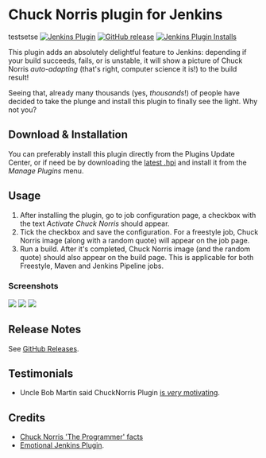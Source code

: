 # Chuck Norris plugin for Jenkins
testsetse
[![Jenkins Plugin](https://img.shields.io/jenkins/plugin/v/chucknorris.svg)](https://plugins.jenkins.io/chucknorris)
[![GitHub release](https://img.shields.io/github/release/jenkinsci/chucknorris-plugin.svg?label=changelog)](https://github.com/jenkinsci/chucknorris-plugin/releases/latest)
[![Jenkins Plugin Installs](https://img.shields.io/jenkins/plugin/i/chucknorris.svg?color=blue)](https://plugins.jenkins.io/chucknorris)

This plugin adds an absolutely delightful feature to Jenkins:
depending if your build succeeds, fails, or is unstable,
it will show a picture of Chuck Norris *auto-adapting* (that's right, computer science it is!) to the build result!

Seeing that, already many thousands (yes, *thousands*!) of people have decided to take the plunge and install this plugin to finally see the light.
Why not you?

## Download & Installation

You can preferably install this plugin directly from the Plugins Update Center,
or if need be by downloading the [latest .hpi](http://updates.jenkins-ci.org/latest/chucknorris.hpi) and install it from the _Manage Plugins_ menu.

## Usage

1.  After installing the plugin, go to job configuration page, a checkbox with the text _Activate Chuck Norris_ should appear.
2.  Tick the checkbox and save the configuration.
    For a freestyle job, Chuck Norris image (along with a random quote) will appear on the job page.
3.  Run a build. After it's completed, Chuck Norris image (and the random quote) should also appear on the build page.
    This is applicable for both Freestyle, Maven and Jenkins Pipeline jobs.

### Screenshots

![](docs/images/chucknorris_badass.jpg)
![](docs/images/chucknorris_thumbup.jpg)
![](docs/images/chucknorris_alert.jpg)

## Release Notes

See [GitHub Releases](https://github.com/jenkinsci/chucknorris-plugin/releases).

## Testimonials

-   Uncle Bob Martin said ChuckNorris Plugin [is *very* motivating](http://twitter.com/unclebobmartin/statuses/10741488856).

## Credits

* [Chuck Norris 'The Programmer' facts](http://www.codesqueeze.com/the-ultimate-top-25-chuck-norris-the-programmer-jokes)
* [Emotional Jenkins Plugin](https://plugins.jenkins.io/emotional-jenkins-plugin/).
